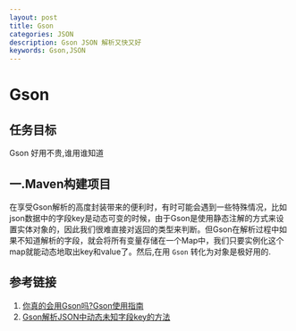 ```yaml
---
layout: post
title: Gson 
categories: JSON
description: Gson JSON 解析又快又好
keywords: Gson,JSON
---
```

# Gson

## 任务目标
Gson 好用不贵,谁用谁知道

## 一.Maven构建项目
在享受Gson解析的高度封装带来的便利时，有时可能会遇到一些特殊情况，比如json数据中的字段key是动态可变的时候，由于Gson是使用静态注解的方式来设置实体对象的，因此我们很难直接对返回的类型来判断。但Gson在解析过程中如果不知道解析的字段，就会将所有变量存储在一个Map中，我们只要实例化这个map就能动态地取出key和value了。然后,在用 `Gson` 转化为对象是极好用的.

## 参考链接
1. [你真的会用Gson吗?Gson使用指南](http://www.jianshu.com/p/e740196225a4)
2. [Gson解析JSON中动态未知字段key的方法](http://blog.csdn.net/Chaosminds/article/details/49049455)